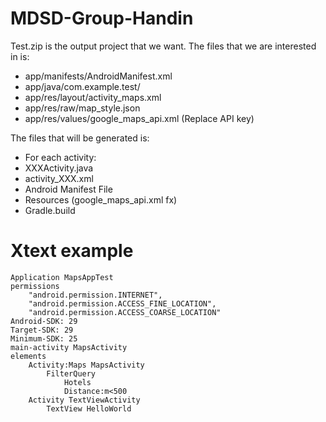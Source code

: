 # MDSD-Group-Handin
 
Test.zip is the output project that we want. The files that we are interested in is:
- app/manifests/AndroidManifest.xml
- app/java/com.example.test/
- app/res/layout/activity_maps.xml
- app/res/raw/map_style.json
- app/res/values/google_maps_api.xml (Replace API key)



The files that will be generated is:
- For each activity:
 - XXXActivity.java
 - activity_XXX.xml
- Android Manifest File
- Resources (google_maps_api.xml fx)
- Gradle.build

# Xtext example 
```
Application MapsAppTest
permissions 
    "android.permission.INTERNET", 
    "android.permission.ACCESS_FINE_LOCATION", 
    "android.permission.ACCESS_COARSE_LOCATION"
Android-SDK: 29
Target-SDK: 29
Minimum-SDK: 25
main-activity MapsActivity
elements
	Activity:Maps MapsActivity
		FilterQuery
			Hotels
			Distance:m<500
	Activity TextViewActivity
		TextView HelloWorld
```
 
